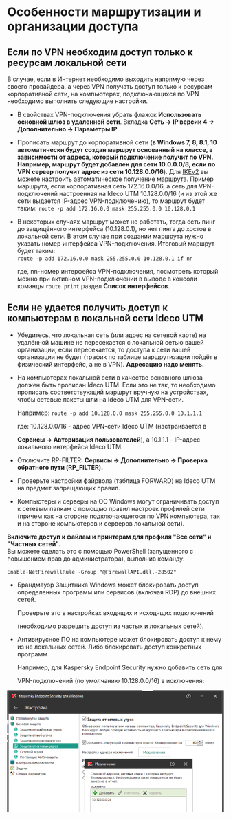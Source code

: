 # Особенности маршрутизации и организации доступа

## Если по VPN необходим доступ только к ресурсам локальной сети

В случае, если в Интернет необходимо выходить напрямую через своего провайдера, а через VPN получать доступ только к ресурсам корпоративной сети, на компьютерах, подключающихся по VPN необходимо выполнить следующие настройки.

* В свойствах VPN-подключения убрать флажок **Использовать основной шлюз в удаленной сети**. Вкладка **Сеть -&gt; IP версии 4 -&gt; Дополнительно -&gt; Параметры IP**.

* Прописать маршрут до корпоративной сети \(**в Windows 7, 8, 8.1, 10 автоматически будут создан маршрут основанный на классе, в зависимости от адреса, который подключение получит по VPN. Например, маршрут будет добавлен для сети 10.0.0.0/8, если по VPN сервер получит адрес из сети 10.128.0.0/16**\). Для [IKEv2](ipsec_ikev2/) вы можете настроить автоматическое получение маршрута. Пример маршрута, если корпоративная сеть 172.16.0.0/16, а сеть для VPN-подключений настроенная на Ideco UTM 10.128.0.0/16 \(и из этой же сети выдается IP-адрес VPN-подключению\), то маршрут будет таким: `route -p add 172.16.0.0 mask 255.255.0.0 10.128.0.1`
* В некоторых случаях маршрут может не работать, тогда есть пинг до защищённого интерфейса \(10.128.0.1\), но нет пинга до хостов в локальной сети. В этом случае при создании маршрута нужно указать номер интерфейса VPN-подключения. Итоговый маршрут будет таким:  
  `route -p add 172.16.0.0 mask 255.255.0.0 10.128.0.1 if nn`

  где, nn-номер интерфейса VPN-подключения, посмотреть который можно при активном VPN-подключении в выводе в консоли команды `route print` раздел **Список интерфейсов**.

## Если не удается получить доступ к компьютерам в локальной сети Ideco UTM

* Убедитесь, что локальная сеть \(или адрес на сетевой карте\) на удалённой машине не пересекается с локальной сетью вашей организации, если пересекается, то доступа к сети вашей организации не будет \(трафик по таблице маршрутизации пойдёт в физический интерфейс, а не в VPN\). **Адресацию надо менять.**
* На компьютерах локальной сети в качестве основного шлюза должен быть прописан Ideco UTM. Если это не так, то необходимо прописать соответствующий маршрут вручную на устройствах, чтобы сетевые пакеты шли на Ideco UTM для VPN-сети.  

  Например: `route -p add 10.128.0.0 mask 255.255.0.0 10.1.1.1`  

  где: 10.128.0.0/16 - адрес VPN-сети Ideco UTM \(настраивается в

  **Сервисы -&gt; Авторизация пользователей**\), а 10.1.1.1 - IP-адрес локального интерфейса Ideco UTM.

* Отключите RP-FILTER: **Сервисы -&gt; Дополнительно -&gt; Проверка обратного пути \(RP\_FILTER\).**
* Проверьте настройки файрвола \(таблица FORWARD\) на Ideco UTM на предмет запрещающих правил.
* Компьютеры и серверы на ОС Windows могут ограничивать доступ к сетевым папкам с помощью правил настроек профилей сети \(причем как на стороне подключающегося по VPN компьютера, так и на стороне компьютеров и серверов локальной сети\).

**Включите доступ к файлам и принтерам для профиля "Все сети" и "Частных сетей".**  
Вы можете сделать это с помощью PowerShell \(запущенного с повышением прав до администратора\), выполнив команду:

```text
Enable-NetFirewallRule -Group "@FirewallAPI.dll,-28502"
```

* Брандмауэр Защитника Windows может блокировать доступ определенных программ или сервисов \(включая RDP\) до внешних сетей.  

  Проверьте это в настройках входящих и исходящих подключений

  \(необходимо разрешить доступ из частых и локальных сетей\).

* Антивирусное ПО на компьютере может блокировать доступ к нему из не локальных сетей. Либо блокировать доступ конкретных программ  

  Например, для Kaspersky Endpoint Security нужно добавить сеть для

  VPN-подключений \(по умолчанию 10.128.0.0/16\) в исключения:  

![](../../../../_images/16842796.jpg)

